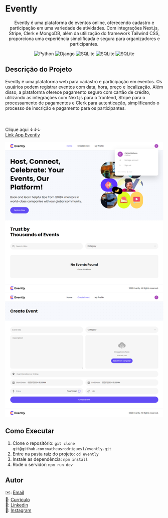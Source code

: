 # Evently

<p align="center">
Evently é uma plataforma de eventos online, oferecendo cadastro e participação em uma variedade de atividades. Com integrações Next.js, Stripe, Clerk e MongoDB, além da utilização do framework Tailwind CSS, proporciona uma experiência simplificada e segura para organizadores e participantes.
</p>

<p align="center">
  <img alt="Python" src="https://img.shields.io/badge/Nextjs-14-black" />
  <img alt="Django" src="https://img.shields.io/badge/Typescript-5-blue" />
  <img alt="SQLite" src="https://img.shields.io/badge/Stripe-14.11.0-pink" />
  <img alt="SQLite" src="https://img.shields.io/badge/MongoDB-6.3.0-green" />
  <img alt="SQLite" src="https://img.shields.io/badge/Clerk-2.1.0-orange" />
</p>

## Descrição do Projeto


Evently é uma plataforma web para cadastro e participação em eventos. Os usuários podem registrar eventos com data, hora, preço e localização. Além disso, a plataforma oferece pagamento seguro com cartão de crédito, utilizando as integrações com Next.js para o frontend, Stripe para o processamento de pagamentos e Clerk para autenticação, simplificando o processo de inscrição e pagamento para os participantes.
</br>
</br>
</br>
</br>
  Clique aqui  ↓↓↓</br>
  [Link App Evently](evently-chi-two.vercel.app)




![App web](./public/assets/images/01.png)
![App web](./public/assets/images/02.png)

## Como Executar

1. Clone o repositório: `git clone git@github.com:matheusrodrigues1/evently.git`
2. Entre na pasta raiz do projeto: `cd evently`
3. Instale as dependência: `npm install`
4. Rode o servidor: `npm run dev`

## Autor

✉️: [Email](carlostech873@gmail.com)</br>
📄: [Currículo](https://drive.google.com/file/d/1Jfn9RAqFR3YaQbL8j_lJA0z8HHlLI3Xq/view?pli=1)</br>
💼: [Linkedin](https://www.linkedin.com/in/matheus-rodrigues-1a1899231/)</br>
📸: [Instagram](https://www.instagram.com/math.eusrrodrigues/)
